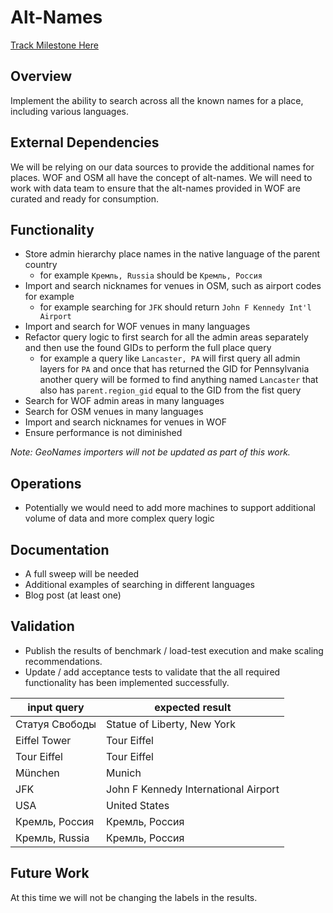 # Alt-Names

[Track Milestone Here](https://github.com/issues?utf8=%E2%9C%93&q=is%3Aopen+user%3Apelias+milestone%3A%22Alt-Names%22)


## Overview

Implement the ability to search across all the known names for a place, including various languages.


## External Dependencies

We will be relying on our data sources to provide the additional names for places.
WOF and OSM all have the concept of alt-names. We will need to work with data team
to ensure that the alt-names provided in WOF are curated and ready for consumption. 


## Functionality

- Store admin hierarchy place names in the native language of the parent country
  - for example `Кремль, Russia` should be `Кремль, Россия`
- Import and search nicknames for venues in OSM, such as airport codes for example
  - for example searching for `JFK` should return `John F Kennedy Int'l Airport`
- Import and search for WOF venues in many languages
- Refactor query logic to first search for all the admin areas separately and then use the found GIDs to perform the full place query
  - for example a query like `Lancaster, PA` will first query all admin layers for `PA` and once that has returned the GID for Pennsylvania another query will be formed to find anything named `Lancaster` that also has `parent.region_gid` equal to the GID from the fist query
- Search for WOF admin areas in many languages
- Search for OSM venues in many languages
- Import and search nicknames for venues in WOF
- Ensure performance is not diminished

_Note: GeoNames importers will not be updated as part of this work._


## Operations

- Potentially we would need to add more machines to support additional volume of data and more complex query logic


## Documentation

- A full sweep will be needed
- Additional examples of searching in different languages
- Blog post (at least one)


## Validation

- Publish the results of benchmark / load-test execution and make scaling recommendations.
- Update / add acceptance tests to validate that the all required functionality has been implemented successfully.

|input query|expected result|
|---|---|
| Статуя Свободы | Statue of Liberty, New York |
| Eiffel Tower | Tour Eiffel |
| Tour Eiffel | Tour Eiffel |
| München | Munich |
| JFK | John F Kennedy International Airport |
| USA | United States |
| Кремль, Россия | Кремль, Россия |
| Кремль, Russia | Кремль, Россия |


## Future Work

At this time we will not be changing the labels in the results.
